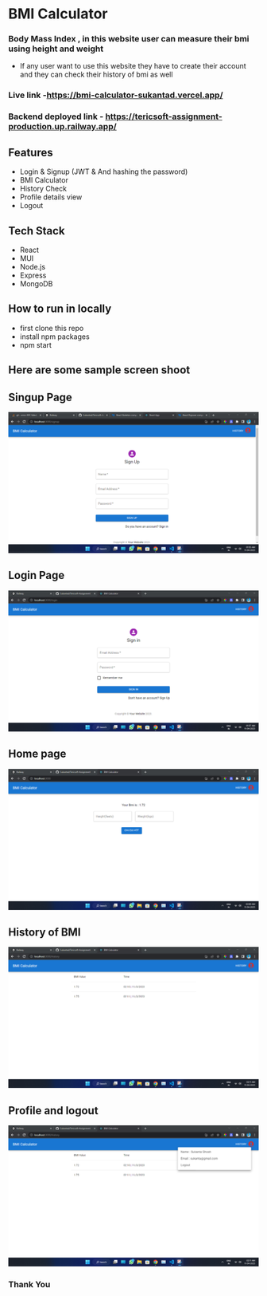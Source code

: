 # BMI Calculator

### Body Mass Index , in this website user can measure their bmi using height and weight

- If any user want to use this website they have to create their account and they can check their history of bmi as well

### Live link -https://bmi-calculator-sukantad.vercel.app/

### Backend deployed link - https://tericsoft-assignment-production.up.railway.app/

## Features

- Login & Signup (JWT & And hashing the password)
- BMI Calculator
- History Check
- Profile details view
- Logout

## Tech Stack

- React
- MUI
- Node.js
- Express
- MongoDB

 ## How to run in locally 
 - first clone this repo 
 - install npm packages 
 - npm start 
 
## Here are some sample screen shoot

## Singup Page

 <img src="./ReadmeImages/signup.png">
  
  ## Login Page
 <img src="./ReadmeImages/signin.png">

## Home page

 <img src="./ReadmeImages/calculator.png">
  
  ## History of BMI
 <img src="./ReadmeImages/history.png">
  
  ## Profile and logout 
 <img src="./ReadmeImages/profile.png">

### Thank You
